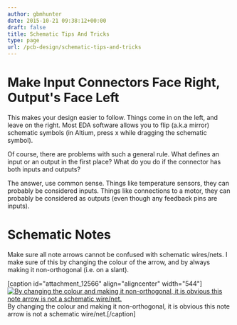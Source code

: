 ```yaml
---
author: gbmhunter
date: 2015-10-21 09:38:12+00:00
draft: false
title: Schematic Tips And Tricks
type: page
url: /pcb-design/schematic-tips-and-tricks
---
```


# Make Input Connectors Face Right, Output's Face Left

This makes your design easier to follow. Things come in on the left, and leave on the right. Most EDA software allows you to flip (a.k.a mirror) schematic symbols (in Altium, press x while dragging the schematic symbol).

Of course, there are problems with such a general rule. What defines an input or an output in the first place? What do you do if the connector has both inputs and outputs?

The answer, use common sense. Things like temperature sensors, they can probably be considered inputs. Things like connections to a motor, they can probably be considered as outputs (even though any feedback pins are inputs).

# Schematic Notes

Make sure all note arrows cannot be confused with schematic wires/nets. I make sure of this by changing the colour of the arrow, and by always making it non-orthogonal (i.e. on a slant).

[caption id="attachment_12566" align="aligncenter" width="544"][![By changing the colour and making it non-orthogonal, it is obvious this note arrow is not a schematic wire/net.](/images/2015/10/schematic-note-and-arrow-obvious-not-wire-annotated.png)
](/images/2015/10/schematic-note-and-arrow-obvious-not-wire-annotated.png) By changing the colour and making it non-orthogonal, it is obvious this note arrow is not a schematic wire/net.[/caption]
